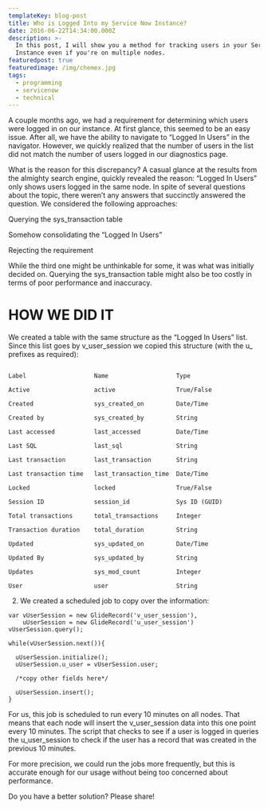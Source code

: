 ```yaml
---
templateKey: blog-post
title: Who is Logged Into my Service Now Instance?
date: 2016-06-22T14:34:00.000Z
description: >-
  In this post, I will show you a method for tracking users in your Service Now
  Instance even if you're on multiple nodes. 
featuredpost: true
featuredimage: /img/chemex.jpg
tags:
  - programming
  - servicenow
  - technical
---
```

A couple months ago, we had a requirement for determining which users were logged in on our instance. At first glance, this seemed to be an easy issue. After all, we have the ability to navigate to “Logged In Users” in the navigator. However, we quickly realized that the number of users in the list did not match the number of users logged in our diagnostics page.



What is the reason for this discrepancy? A casual glance at the results from the almighty search engine, quickly revealed the reason: “Logged In Users” only shows users logged in the same node. In spite of several questions about the topic, there weren’t any answers that succinctly answered the question. We considered the following approaches:



Querying the sys_transaction table

Somehow consolidating the “Logged In Users”

Rejecting the requirement

While the third one might be unthinkable for some, it was what was initially decided on. Querying the sys_transaction table might also be too costly in terms of poor performance and inaccuracy.



# HOW WE DID IT

We created a table with the same structure as the “Logged In Users” list. Since this list goes by v_user\_session we copied this structure (with the u\_ prefixes as required):

```

Label                   Name                   Type

Active                  active                 True/False

Created                 sys_created_on         Date/Time

Created by              sys_created_by         String

Last accessed           last_accessed          Date/Time

Last SQL                last_sql               String

Last transaction        last_transaction       String

Last transaction time   last_transaction_time  Date/Time

Locked                  locked                 True/False

Session ID              session_id             Sys ID (GUID)

Total transactions      total_transactions     Integer

Transaction duration    total_duration         String

Updated                 sys_updated_on         Date/Time

Updated By              sys_updated_by         String

Updates                 sys_mod_count          Integer

User                    user                   String
```

2. We created a scheduled job to copy over the information:


```
var vUserSession = new GlideRecord('v_user_session'),    
    uUserSession = new GlideRecord('u_user_session')  vUserSession.query();

while(vUserSession.next()){

  uUserSession.initialize();
  uUserSession.u_user = vUserSession.user;

  /*copy other fields here*/

  uUserSession.insert();
}
```

For us, this job is scheduled to run every 10 minutes on all nodes. That means that each node will insert the v_user_session data into this one point every 10 minutes. The script that checks to see if a user is logged in queries the u_user_session to check if the user has a record that was created in the previous 10 minutes.

For more precision, we could run the jobs more frequently, but this is accurate enough for our usage without being too concerned about performance.


Do you have a better solution? Please share!
